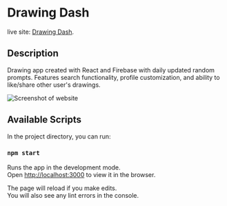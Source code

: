 # Drawing Dash

live site: [Drawing Dash](https://drawingdash.com/).

## Description

Drawing app created with React and Firebase with daily updated random prompts. Features search functionality, profile customization, and ability to like/share other user's drawings.

<!-- screenshot of homepage here -->

![Screenshot of website](https://i.gyazo.com/e84ac7ddacc9abd46b2e7b4484fdc41c.png)

## Available Scripts

In the project directory, you can run:

### `npm start`

Runs the app in the development mode.\
Open [http://localhost:3000](http://localhost:3000) to view it in the browser.

The page will reload if you make edits.\
You will also see any lint errors in the console.
